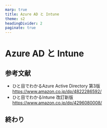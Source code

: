 ```yaml
---
marp: true
title: Azure AD と Intune
theme: s2
headingDivider: 2
paginate: true
---
```


# <!-- fit --> Azure AD と Intune

<!-- _class: lead -->
<!-- _backgroundImage: url(https://marp.app/assets/hero-background.jpg) -->





## 参考文献

- ひと目でわかるAzure Active Directory 第3版
  https://www.amazon.co.jp/dp/4822286592/
- ひと目でわかるIntune 改訂新版
  https://www.amazon.co.jp/dp/4296080008/

## 終わり

<!-- _class: lead -->
